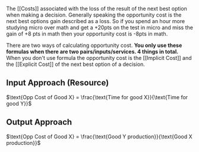 The [[Costs]] associated with the loss of the result of the next best option when making a decision.
Generally speaking the opportunity cost is the next best options gain described as a loss. So if you spend an hour more studying micro over math and get a +20pts on the test in micro and miss the gain of +8 pts in math then your opportunity cost is -8pts in math.


There are two ways of calculating opportunity cost. **You only use these formulas when there are two pairs/inputs/services. 4 things in total.** When you don't use formula the opportunity cost is the [[Implicit Cost]] and the [[Explicit Cost]] of the next best option of a decision.
## Input Approach (Resource)
$\text{Opp Cost of Good X} = \frac{\text{Time for good X}}{\text{Time for good Y}}$
## Output Approach
$\text{Opp Cost of Good X} = \frac{\text{Good Y production}}{\text{Good X production}}$
